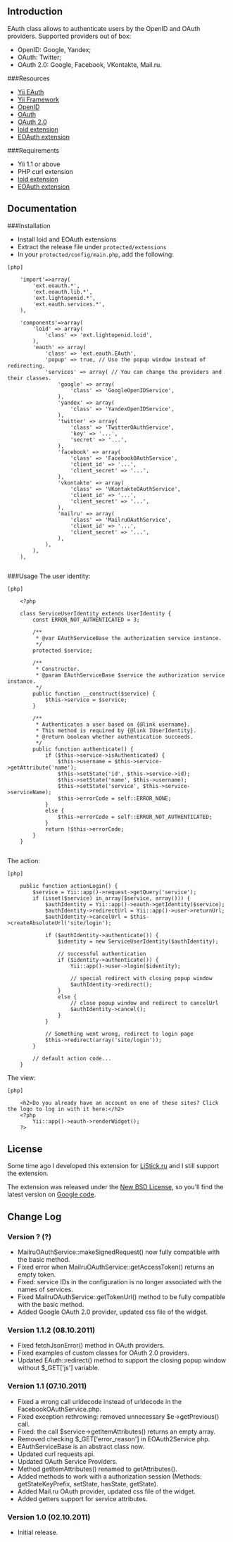 
Introduction
------------
EAuth class allows to authenticate users by the OpenID and OAuth providers.
Supported providers out of box:
* OpenID: Google, Yandex;
* OAuth: Twitter;
* OAuth 2.0: Google, Facebook, VKontakte, Mail.ru.

###Resources
* [Yii EAuth](https://code.google.com/p/yii-eauth/)
* [Yii Framework](http://yiiframework.com/)
* [OpenID](http://openid.net/)
* [OAuth](http://oauth.net/)
* [OAuth 2.0](http://oauth.net/2/)
* [loid extension](http://www.yiiframework.com/extension/loid)
* [EOAuth extension](http://www.yiiframework.com/extension/eoauth)


###Requirements
* Yii 1.1 or above
* PHP curl extension
* [loid extension](http://www.yiiframework.com/extension/loid)
* [EOAuth extension](http://www.yiiframework.com/extension/eoauth)


Documentation
-------------

###Installation
* Install loid and EOAuth extensions
* Extract the release file under `protected/extensions`
* In your `protected/config/main.php`, add the following:
~~~
[php]

	'import'=>array(
		'ext.eoauth.*',
		'ext.eoauth.lib.*',
		'ext.lightopenid.*',
		'ext.eauth.services.*',
	),

	'components'=>array(
		'loid' => array(
			'class' => 'ext.lightopenid.loid',
		),
		'eauth' => array(
			'class' => 'ext.eauth.EAuth',
			'popup' => true, // Use the popup window instead of redirecting.
			'services' => array( // You can change the providers and their classes.
				'google' => array(
					'class' => 'GoogleOpenIDService',
				),
				'yandex' => array(
					'class' => 'YandexOpenIDService',
				),
				'twitter' => array(
					'class' => 'TwitterOAuthService',
					'key' => '...',
					'secret' => '...',
				),
				'facebook' => array(
					'class' => 'FacebookOAuthService',
					'client_id' => '...',
					'client_secret' => '...',
				),
				'vkontakte' => array(
					'class' => 'VKontakteOAuthService',
					'client_id' => '...',
					'client_secret' => '...',
				),
				'mailru' => array(
					'class' => 'MailruOAuthService',
					'client_id' => '...',
					'client_secret' => '...',
				),
			),
		),
	),
	
~~~


###Usage
The user identity:

~~~
[php]
	
	<?php

	class ServiceUserIdentity extends UserIdentity {
		const ERROR_NOT_AUTHENTICATED = 3;

		/**
		 * @var EAuthServiceBase the authorization service instance.
		 */
		protected $service;
		
		/**
		 * Constructor.
		 * @param EAuthServiceBase $service the authorization service instance.
		 */
		public function __construct($service) {
			$this->service = $service;
		}
		
		/**
		 * Authenticates a user based on {@link username}.
		 * This method is required by {@link IUserIdentity}.
		 * @return boolean whether authentication succeeds.
		 */
		public function authenticate() {		
			if ($this->service->isAuthenticated) {
				$this->username = $this->service->getAttribute('name');
				$this->setState('id', $this->service->id);
				$this->setState('name', $this->username);
				$this->setState('service', $this->service->serviceName);
				$this->errorCode = self::ERROR_NONE;		
			}
			else {
				$this->errorCode = self::ERROR_NOT_AUTHENTICATED;
			}
			return !$this->errorCode;
		}
	}
	
~~~


The action:

~~~
[php]

	public function actionLogin() {
		$service = Yii::app()->request->getQuery('service');
		if (isset($service) in_array($service, array())) {
			$authIdentity = Yii::app()->eauth->getIdentity($service);
			$authIdentity->redirectUrl = Yii::app()->user->returnUrl;
			$authIdentity->cancelUrl = $this->createAbsoluteUrl('site/login');
			
			if ($authIdentity->authenticate()) {
				$identity = new ServiceUserIdentity($authIdentity);
				
				// successful authentication
				if ($identity->authenticate()) {
					Yii::app()->user->login($identity);
					
					// special redirect with closing popup window
					$authIdentity->redirect();
				}
				else {
					// close popup window and redirect to cancelUrl
					$authIdentity->cancel();
				}
			}
			
			// Something went wrong, redirect to login page
			$this->redirect(array('site/login'));
		}
		
		// default action code...
	}

~~~


The view:

~~~
[php]

	<h2>Do you already have an account on one of these sites? Click the logo to log in with it here:</h2>
	<?php 
		Yii::app()->eauth->renderWidget();
	?>

~~~


License
---------
Some time ago I developed this extension for [LiStick.ru](http://listick.ru) and I still support the extension.

The extension was released under the [New BSD License](http://www.opensource.org/licenses/bsd-license.php), so you'll find the latest version on [Google code](https://code.google.com/p/yii-eauth/).


Change Log
---------

### Version ? (?)
* MailruOAuthService::makeSignedRequest() now fully compatible with the basic method.
* Fixed error when MailruOAuthService::getAccessToken() returns an empty token.
* Fixed: service IDs in the configuration is no longer associated with the names of services.
* Fixed MailruOAuthService::getTokenUrl() method to be fully compatible with the basic method.
* Added Google OAuth 2.0 provider, updated css file of the widget.

### Version 1.1.2 (08.10.2011)
* Fixed fetchJsonError() method in OAuth providers.
* Fixed examples of custom classes for OAuth 2.0 providers.
* Updated EAuth::redirect() method to support the closing popup window without $_GET['js'] variable.

### Version 1.1 (07.10.2011)
* Fixed a wrong call urldecode instead of urldecode in the FacebookOAuthService.php.
* Fixed exception rethrowing: removed unnecessary $e->getPrevious() call.
* Fixed: the call $service->getItemAttributes() returns an empty array.
* Removed checking $_GET['error_reason'] in EOAuth2Service.php.
* EAuthServiсeBase is an abstract class now.
* Updated curl requests api.
* Updated OAuth Service Providers.
* Method getItemAttributes() renamed to getAttributes().
* Added methods to work with a authorization session (Methods: getStateKeyPrefix, setState, hasState, getState).
* Added Mail.ru OAuth provider, updated css file of the widget.
* Added getters support for service attributes.

### Version 1.0 (02.10.2011)
* Initial release.
